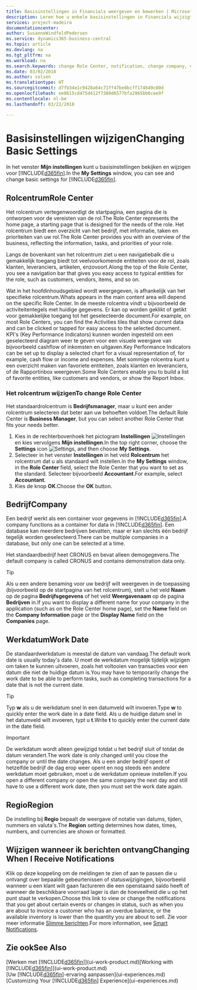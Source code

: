```yaml
---
title: Basisinstellingen in Financials weergeven en bewerken | Microsoft Docs
description: Leren hoe u enkele basisinstellingen in Financials wijzigt, bijvoorbeeld het rolcentrum, bedrijf of de werkdatum.
services: project-madeira
documentationcenter: 
author: SusanneWindfeldPedersen
ms.service: dynamics365-business-central
ms.topic: article
ms.devlang: na
ms.tgt_pltfrm: na
ms.workload: na
ms.search.keywords: change Role Center, notification, change company, change work date
ms.date: 03/02/2018
ms.author: solsen
ms.translationtype: HT
ms.sourcegitcommit: d7fb34e1c9428a64c71ff47be8bcff174649c00d
ms.openlocfilehash: ee0615cd475d412f7380d6577bfa2965bb0cee9f
ms.contentlocale: nl-be
ms.lasthandoff: 03/22/2018

---
```

# <a name="changing-basic-settings"></a><span data-ttu-id="0f9d9-103">Basisinstellingen wijzigen</span><span class="sxs-lookup"><span data-stu-id="0f9d9-103">Changing Basic Settings</span></span>
<span data-ttu-id="0f9d9-104">In het venster **Mijn instellingen** kunt u basisinstellingen bekijken en wijzigen voor [!INCLUDE[d365fin](includes/d365fin_md.md)].</span><span class="sxs-lookup"><span data-stu-id="0f9d9-104">In the **My Settings** window, you can see and change basic settings for [!INCLUDE[d365fin](includes/d365fin_md.md)].</span></span>  

## <a name="role-center"></a><span data-ttu-id="0f9d9-105">Rolcentrum</span><span class="sxs-lookup"><span data-stu-id="0f9d9-105">Role Center</span></span>
<span data-ttu-id="0f9d9-106">Het rolcentrum vertegenwoordigt de startpagina, een pagina die is ontworpen voor de vereisten van de rol.</span><span class="sxs-lookup"><span data-stu-id="0f9d9-106">The Role Center represents the home page, a starting page that is designed for the needs of the role.</span></span> <span data-ttu-id="0f9d9-107">Het rolcentrum biedt een overzicht van het bedrijf, met informatie, taken en prioriteiten van uw rol.</span><span class="sxs-lookup"><span data-stu-id="0f9d9-107">The Role Center provides you with an overview of the business, reflecting the information, tasks, and priorities of your role.</span></span> 

<span data-ttu-id="0f9d9-108">Langs de bovenkant van het rolcentrum ziet u een navigatiebalk die u gemakkelijk toegang biedt tot veelvoorkomende entiteiten voor de rol, zoals klanten, leveranciers, artikelen, enzovoort.</span><span class="sxs-lookup"><span data-stu-id="0f9d9-108">Along the top of the Role Center, you see a navigation bar that gives you easy access to typical entities for the role, such as customers, vendors, items, and so on.</span></span>

<span data-ttu-id="0f9d9-109">Wat in het hoofdinhoudsgebied wordt weergegeven, is afhankelijk van het specifieke rolcentrum.</span><span class="sxs-lookup"><span data-stu-id="0f9d9-109">Whats appears in the main content area will depend on the specific Role Center.</span></span> <span data-ttu-id="0f9d9-110">In de meeste rolcentra vindt u bijvoorbeeld de activiteitentegels met huidige gegevens. Er kan op worden geklikt of getikt voor gemakkelijke toegang tot het geselecteerde document.</span><span class="sxs-lookup"><span data-stu-id="0f9d9-110">For example, on most Role Centers, you can find the Activities tiles that show current data and can be clicked or tapped for easy access to the selected document.</span></span> <span data-ttu-id="0f9d9-111">KPI's (Key Performance Indicators) kunnen worden ingesteld om een geselecteerd diagram weer te geven voor een visuele weergave van bijvoorbeeld cashflow of inkomsten en uitgaven.</span><span class="sxs-lookup"><span data-stu-id="0f9d9-111">Key Performance Indicators can be set up to display a selected chart for a visual representation of, for example, cash flow or income and expenses.</span></span> <span data-ttu-id="0f9d9-112">Met sommige rolcentra kunt u een overzicht maken van favoriete entiteiten, zoals klanten en leveranciers, of de Rapportinbox weergeven.</span><span class="sxs-lookup"><span data-stu-id="0f9d9-112">Some Role Centers enable you to build a list of favorite entities, like customers and vendors, or show the Report Inbox.</span></span>

### <a name="to-change-role-center"></a><span data-ttu-id="0f9d9-113">Het rolcentrum wijzigen</span><span class="sxs-lookup"><span data-stu-id="0f9d9-113">To change Role Center</span></span>
<span data-ttu-id="0f9d9-114">Het standaardrolcentrum is **Bedrijfsmanager**, maar u kunt een ander rolcentrum selecteren dat beter aan uw behoeften voldoet.</span><span class="sxs-lookup"><span data-stu-id="0f9d9-114">The default Role Center is **Business Manager**, but you can select another Role Center that fits your needs better.</span></span>
1. <span data-ttu-id="0f9d9-115">Kies in de rechterbovenhoek het pictogram **Instellingen** ![Instellingen](media/ui-experience/settings_icon_small.png "pictogram Instellingen voor rolcentrum") en kies vervolgens **Mijn instellingen**.</span><span class="sxs-lookup"><span data-stu-id="0f9d9-115">In the top right corner, choose the **Settings** icon ![Settings](media/ui-experience/settings_icon_small.png "Settings icon for role center"), and then choose **My Settings**.</span></span>
2. <span data-ttu-id="0f9d9-116">Selecteer in het venster **Instellingen** in het veld **Rolcentrum** het rolcentrum dat u als standaard wilt instellen.</span><span class="sxs-lookup"><span data-stu-id="0f9d9-116">In the **My Settings** window, in the **Role Center** field, select the Role Center that you want to set as the standard.</span></span> <span data-ttu-id="0f9d9-117">Selecteer bijvoorbeeld **Accountant**.</span><span class="sxs-lookup"><span data-stu-id="0f9d9-117">For example, select **Accountant**.</span></span>
3. <span data-ttu-id="0f9d9-118">Kies de knop **OK**.</span><span class="sxs-lookup"><span data-stu-id="0f9d9-118">Choose the **OK** button.</span></span>

## <a name="company"></a><span data-ttu-id="0f9d9-119">Bedrijf</span><span class="sxs-lookup"><span data-stu-id="0f9d9-119">Company</span></span>
<span data-ttu-id="0f9d9-120">Een bedrijf werkt als een container voor gegevens in [!INCLUDE[d365fin](includes/d365fin_md.md)].</span><span class="sxs-lookup"><span data-stu-id="0f9d9-120">A company functions as a container for data in [!INCLUDE[d365fin](includes/d365fin_md.md)].</span></span> <span data-ttu-id="0f9d9-121">Een database kan meerdere bedrijven bevatten, maar er kan slechts één bedrijf tegelijk worden geselecteerd.</span><span class="sxs-lookup"><span data-stu-id="0f9d9-121">There can be multiple companies in a database, but only one can be selected at a time.</span></span>

<span data-ttu-id="0f9d9-122">Het standaardbedrijf heet CRONUS en bevat alleen demogegevens.</span><span class="sxs-lookup"><span data-stu-id="0f9d9-122">The default company is called CRONUS and contains demonstration data only.</span></span>

> [!TIP]  
>   <span data-ttu-id="0f9d9-123">Als u een andere benaming voor uw bedrijf wilt weergeven in de toepassing (bijvoorbeeld op de startpagina van het rolcentrum), stelt u het veld **Naam** op de pagina **Bedrijfsgegevens** of het veld **Weergavenaam** op de pagina **Bedrijven** in.</span><span class="sxs-lookup"><span data-stu-id="0f9d9-123">If you want to display a different name for your company in the application (such as on the Role Center home page), set the **Name** field on the **Company Information** page or the **Display Name** field on the **Companies** page.</span></span>  

## <a name="work-date"></a><span data-ttu-id="0f9d9-124">Werkdatum</span><span class="sxs-lookup"><span data-stu-id="0f9d9-124">Work Date</span></span>
<span data-ttu-id="0f9d9-125">De standaardwerkdatum is meestal de datum van vandaag.</span><span class="sxs-lookup"><span data-stu-id="0f9d9-125">The default work date is usually today's date.</span></span> <span data-ttu-id="0f9d9-126">U moet de werkdatum mogelijk tijdelijk wijzigen om taken te kunnen uitvoeren, zoals het voltooien van transacties voor een datum die niet de huidige datum is.</span><span class="sxs-lookup"><span data-stu-id="0f9d9-126">You may have to temporarily change the work date to be able to perform tasks, such as completing transactions for a date that is not the current date.</span></span>

> [!TIP]  
>   <span data-ttu-id="0f9d9-127">Typ **w** als u de werkdatum snel in een datumveld wilt invoeren.</span><span class="sxs-lookup"><span data-stu-id="0f9d9-127">Type **w** to quickly enter the work date in a date field.</span></span> <span data-ttu-id="0f9d9-128">Als u de huidige datum snel in het datumveld wilt invoeren, typt u **t**.</span><span class="sxs-lookup"><span data-stu-id="0f9d9-128">Write **t** to quickly enter the current date in the date field.</span></span>

> [!IMPORTANT]  
>   <span data-ttu-id="0f9d9-129">De werkdatum wordt alleen gewijzigd totdat u het bedrijf sluit of totdat de datum verandert.</span><span class="sxs-lookup"><span data-stu-id="0f9d9-129">The work date is only changed until you close the company or until the date changes.</span></span> <span data-ttu-id="0f9d9-130">Als u een ander bedrijf opent of hetzelfde bedrijf de dag erop weer opent en nog steeds een andere werkdatum moet gebruiken, moet u de werkdatum opnieuw instellen.</span><span class="sxs-lookup"><span data-stu-id="0f9d9-130">If you open a different company or open the same company the next day and still have to use a different work date, then you must set the work date again.</span></span>

## <a name="region"></a><span data-ttu-id="0f9d9-131">Regio</span><span class="sxs-lookup"><span data-stu-id="0f9d9-131">Region</span></span>
<span data-ttu-id="0f9d9-132">De instelling bij **Regio** bepaalt de weergave of notatie van datums, tijden, nummers en valuta's.</span><span class="sxs-lookup"><span data-stu-id="0f9d9-132">The **Region** setting determines how dates, times, numbers, and currencies are shown or formatted.</span></span>   

## <a name="changing-when-i-receive-notifications"></a><span data-ttu-id="0f9d9-133">Wijzigen wanneer ik berichten ontvang</span><span class="sxs-lookup"><span data-stu-id="0f9d9-133">Changing When I Receive Notifications</span></span>
<span data-ttu-id="0f9d9-134">Klik op deze koppeling om de meldingen te zien of aan te passen die u ontvangt over bepaalde gebeurtenissen of statuswijzigingen, bijvoorbeeld wanneer u een klant wilt gaan factureren die een openstaand saldo heeft of wanneer de beschikbare voorraad lager is dan de hoeveelheid die u op het punt staat te verkopen.</span><span class="sxs-lookup"><span data-stu-id="0f9d9-134">Choose this link to view or change the notifications that you get about certain events or changes in status, such as when you are about to invoice a customer who has an overdue balance, or the available inventory is lower than the quantity you are about to sell.</span></span> <span data-ttu-id="0f9d9-135">Zie voor meer informatie [Slimme berichten](ui-smart-notifications.md).</span><span class="sxs-lookup"><span data-stu-id="0f9d9-135">For more information, see [Smart Notifications](ui-smart-notifications.md).</span></span>

## <a name="see-also"></a><span data-ttu-id="0f9d9-136">Zie ook</span><span class="sxs-lookup"><span data-stu-id="0f9d9-136">See Also</span></span>
<span data-ttu-id="0f9d9-137">[Werken met [!INCLUDE[d365fin](includes/d365fin_md.md)]](ui-work-product.md)</span><span class="sxs-lookup"><span data-stu-id="0f9d9-137">[Working with [!INCLUDE[d365fin](includes/d365fin_md.md)]](ui-work-product.md)</span></span>  
<span data-ttu-id="0f9d9-138">[Uw [!INCLUDE[d365fin](includes/d365fin_md.md)]-ervaring aanpassen](ui-experiences.md)</span><span class="sxs-lookup"><span data-stu-id="0f9d9-138">[Customizing Your [!INCLUDE[d365fin](includes/d365fin_md.md)] Experience](ui-experiences.md)</span></span>  

